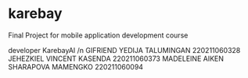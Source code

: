 # karebay

Final Project for mobile application development course

developer KarebayAI /n
GIFRIEND YEDIJA TALUMINGAN	220211060328
JEHEZKIEL VINCENT KASENDA	220211060373
MADELEINE AIKEN SHARAPOVA MAMENGKO 220211060094
